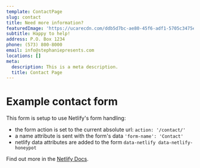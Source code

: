 ```yaml
---
template: ContactPage
slug: contact
title: Need more information?
featuredImage: 'https://ucarecdn.com/ddb5d7bc-ae80-45f6-adf1-5705c3475e02/'
subtitle: Happy to help!
address: P.O. Box 1234
phone: (573) 800-8000
email: info@stephaniepresents.com
locations: []
meta:
  description: This is a meta description.
  title: Contact Page
---
```


# Example contact form

This form is setup to use Netlify's form handling:

- the form action is set to the current absolute url: `action: '/contact/'`
- a name attribute is sent with the form's data `'form-name': 'Contact'`
- netlify data attributes are added to the form `data-netlify data-netlify-honeypot`

Find out more in the [Netlify Docs](https://www.netlify.com/docs/form-handling/).
